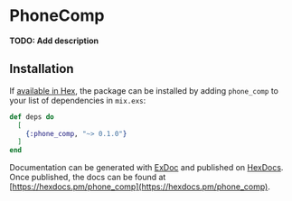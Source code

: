 # PhoneComp

**TODO: Add description**

## Installation

If [available in Hex](https://hex.pm/docs/publish), the package can be installed
by adding `phone_comp` to your list of dependencies in `mix.exs`:

```elixir
def deps do
  [
    {:phone_comp, "~> 0.1.0"}
  ]
end
```

Documentation can be generated with [ExDoc](https://github.com/elixir-lang/ex_doc)
and published on [HexDocs](https://hexdocs.pm). Once published, the docs can
be found at [https://hexdocs.pm/phone_comp](https://hexdocs.pm/phone_comp).

